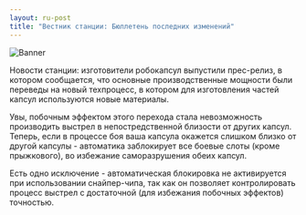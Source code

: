```yaml
---
layout: ru-post
title: "Вестник станции: Бюллетень последних изменений"
---
```

![Banner](https://pp.vk.me/c627431/v627431682/4fb6b/ML7f2lBt7WA.jpg)

Новости станции: изготовители робокапсул выпустили прес-релиз, в котором сообщается, что основные производственные мощности были переведы на новый техпроцесс, в котором для изготовления частей капсул используются новые материалы.

Увы, побочным эффектом этого перехода стала невозможность производить выстрел в непостредственной близости от других капсул. Теперь, если в процессе боя ваша капсула окажется слишком близко от другой капсулы - автоматика заблокирует все боевые слоты (кроме прыжкового), во избежание саморазрушения обеих капсул.

Есть одно исключение - автоматическая блокировка не активируется при использовании снайпер-чипа, так как он позволяет контролировать процесс выстрел с достаточной (для избежания побочных эффектов) точностью.
